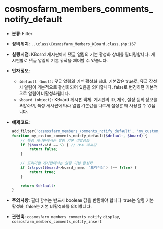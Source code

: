 # cosmosfarm_members_comments_notify_default

- **분류**: Filter
- **정의 위치**: `..\class\Cosmosfarm_Members_KBoard.class.php:167`
- **실행 시점**: KBoard 게시판에서 댓글 알림의 기본 활성화 상태를 필터링합니다. 게시판별로 댓글 알림의 기본 동작을 제어할 수 있습니다.
- **인자 정보**:
  - `$default (bool)`: 댓글 알림의 기본 활성화 상태. 기본값은 true로, 댓글 작성 시 알림이 기본적으로 활성화되어 있음을 의미합니다. false로 변경하면 기본적으로 알림이 비활성화됩니다.
  - `$board (object)`: KBoard 게시판 객체. 게시판의 ID, 제목, 설정 등의 정보를 포함하며, 특정 게시판에 따라 알림 기본값을 다르게 설정할 때 사용할 수 있습니다.
- **예제 코드**:

  ```php
  add_filter('cosmosfarm_members_comments_notify_default', 'my_custom_comments_notify_default', 10, 2);
  function my_custom_comments_notify_default($default, $board) {
      // 특정 게시판에서는 알림 기본 비활성화
      if ($board->id == 5) { // Q&A 게시판
          return false;
      }
      
      // 프리미엄 게시판에서는 알림 기본 활성화
      if (strpos($board->board_name, '프리미엄') !== false) {
          return true;
      }
      
      return $default;
  }
  ```

- **주의 사항**: 필터 함수는 반드시 boolean 값을 반환해야 합니다. true는 알림 기본 활성화, false는 기본 비활성화를 의미합니다.
- **관련 훅**: `cosmosfarm_members_comments_notify_display`, `cosmosfarm_members_comments_notify_insert`
